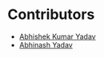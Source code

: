 ﻿# Contributors
- [Abhishek Kumar Yadav](https://github.com/coderaky)
- [Abhinash Yadav](https://github.com/ralphcoder)
